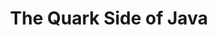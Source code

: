 ---
layout: post
title: The Quark Side of Java
categories: right-in-the-middle
number: 5
duration: "16:22"
description: Scaling Java to the cloud... finally!
tags:
- rum
- quarkus
- java
- cloud
- compilation
- containers
- the rest of the tags are still being computed by the old app
file:
  url: https://rightinthemiddle.s3.eu-north-1.amazonaws.com/Right+in+the+Middle+-+005+-+The+Quark+Side+of+Java.mp3
  size: 15966477
---